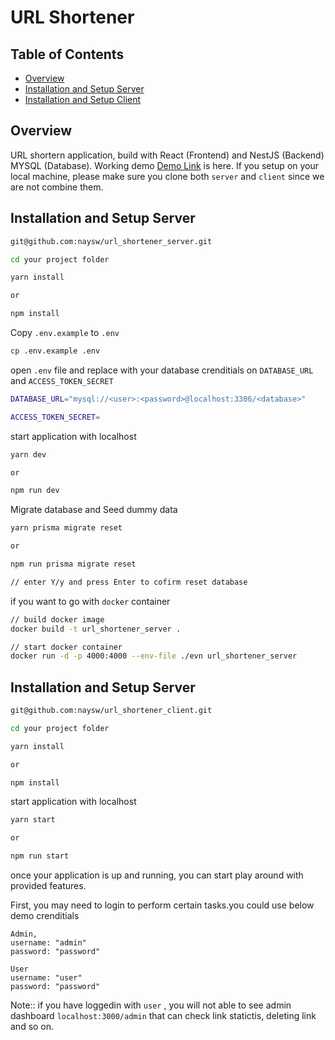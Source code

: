 # URL Shortener

## Table of Contents

- [Overview](#overview)
- [Installation and Setup Server](#installation-and-setup-server)
- [Installation and Setup Client](#installation-and-setup-client)

## Overview

URL shortern application, build with React (Frontend) and NestJS (Backend) MYSQL (Database). Working demo [Demo Link](https://xdea.lyr.id) is here. If you setup on your local machine, please make sure you clone both `server` and `client` since we are not combine them.

## Installation and Setup Server

```bash
git@github.com:naysw/url_shortener_server.git
```

```bash
cd your project folder
```

```bash
yarn install

or

npm install
```

Copy `.env.example` to `.env`

```bash
cp .env.example .env
```

open `.env` file and replace with your database crenditials on `DATABASE_URL` and `ACCESS_TOKEN_SECRET`

```bash
DATABASE_URL="mysql://<user>:<password>@localhost:3306/<database>"

ACCESS_TOKEN_SECRET=
```

start application with localhost

```bash
yarn dev

or

npm run dev
```

Migrate database and Seed dummy data

```bash
yarn prisma migrate reset

or

npm run prisma migrate reset

// enter Y/y and press Enter to cofirm reset database
```

if you want to go with `docker` container

```bash
// build docker image
docker build -t url_shortener_server .

// start docker container
docker run -d -p 4000:4000 --env-file ./evn url_shortener_server
```

## Installation and Setup Server

```bash
git@github.com:naysw/url_shortener_client.git
```

```bash
cd your project folder
```

```bash
yarn install

or

npm install
```

start application with localhost

```bash
yarn start

or

npm run start
```

once your application is up and running, you can start play around with provided features.

First, you may need to login to perform certain tasks.you could use below demo crenditials

```
Admin,
username: "admin"
password: "password"

User
username: "user"
password: "password"
```

Note:: if you have loggedin with `user` , you will not able to see admin dashboard `localhost:3000/admin` that can check link statictis, deleting link and so on.
